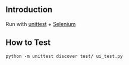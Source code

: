 ## Introduction
Run with [unittest](https://docs.python.org/ko/3/library/unittest.html) + [Selenium](https://www.selenium.dev/)

## How to Test
```shell
python -m unittest discover test/ ui_test.py
```

